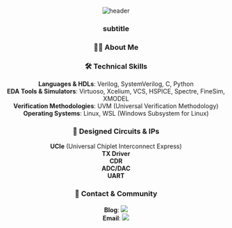<div align="center">
  
  ![header](https://capsule-render.vercel.app/api?type=venom&color=auto&height=300&section=header&text=공%20사%20중%20&fontSize=90)
</div>

<div align="center">
  <h3>subtitle</h3>
</div>

<div align="center">
  <h3>🧑‍🚀 About Me</h3>
</div>
<p align="center">
</p>

<div align="center">
  <h3>🛠️ Technical Skills</h3>
</div>
<p align="center">
  <b>Languages & HDLs</b>: Verilog, SystemVerilog, C, Python<br>
  <b>EDA Tools & Simulators</b>: Virtuoso, Xcelium, VCS, HSPICE, Spectre, FineSim, XMODEL<br>
  <b>Verification Methodologies</b>: UVM (Universal Verification Methodology)<br>
  <b>Operating Systems</b>: Linux, WSL (Windows Subsystem for Linux)
</p>

<div align="center">
  <h3>🚀 Designed Circuits & IPs</h3>
</div>
<p align="center">
  <b>UCIe</b> (Universal Chiplet Interconnect Express)<br>
  <b>TX Driver</b> <br>
  <b>CDR</b> <br>
  <b>ADC/DAC</b> <br>
  <b>UART</b> <br>
</p>

<div align="center">
  <h3>🔗 Contact & Community</h3>
</div>
<p align="center">
  <b>Blog</b>: <a href="https://arkrg.tistory.com/" target="_blank"> <img src="https://img.shields.io/badge/-EC4815.svg?style=flat-square&logo=tistory&logoColor=white"/> </a>
  <br>
  <b>Email</b>: <a href="mailto: jyng.kang@gmail.com" target="_blank"> <img src="https://img.shields.io/badge/-EA4335.svg?style=flat-square&logo=Gmail&logoColor=white"/> </a>

  
  
  
</p>


